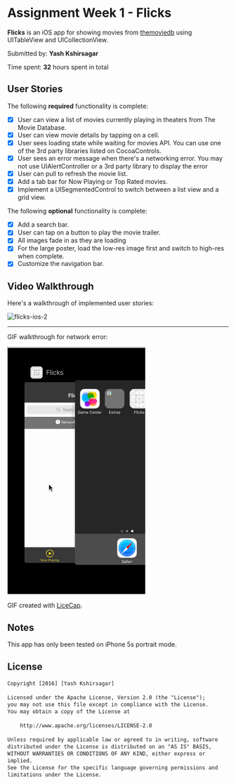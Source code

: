 # Assignment Week 1 - **Flicks**

**Flicks** is an iOS app for showing movies from [themoviedb](https://www.themoviedb.org/movie) using UITableView and UICollectionView.

Submitted by: **Yash Kshirsagar**

Time spent: **32** hours spent in total

## User Stories

The following **required** functionality is complete:

* [x] User can view a list of movies currently playing in theaters from The Movie Database.
* [x] User can view movie details by tapping on a cell.
* [x] User sees loading state while waiting for movies API. You can use one of the 3rd party libraries listed on CocoaControls.
* [x] User sees an error message when there's a networking error. You may not use UIAlertController or a 3rd party library to display the error
* [x] User can pull to refresh the movie list.
* [x] Add a tab bar for Now Playing or Top Rated movies.
* [x] Implement a UISegmentedControl to switch between a list view and a grid view.

The following **optional** functionality is complete:
* [x] Add a search bar.
* [x] User can tap on a button to play the movie trailer.
* [x] All images fade in as they are loading
* [x] For the large poster, load the low-res image first and switch to high-res when complete.
* [x] Customize the navigation bar.

## Video Walkthrough

Here's a walkthrough of implemented user stories:

![flicks-ios-2](https://github.com/yashksagar/Flicks/blob/master/flicks-ios-2.gif)

***

GIF walkthrough for network error:

![flicks-ios-error-1](https://github.com/yashksagar/Flicks/blob/master/flicks-ios-error-1.gif)


GIF created with [LiceCap](http://www.cockos.com/licecap/).

## Notes

This app has only been tested on iPhone 5s portrait mode.

## License

    Copyright [2016] [Yash Kshirsagar]

    Licensed under the Apache License, Version 2.0 (the "License");
    you may not use this file except in compliance with the License.
    You may obtain a copy of the License at

        http://www.apache.org/licenses/LICENSE-2.0

    Unless required by applicable law or agreed to in writing, software
    distributed under the License is distributed on an "AS IS" BASIS,
    WITHOUT WARRANTIES OR CONDITIONS OF ANY KIND, either express or implied.
    See the License for the specific language governing permissions and
    limitations under the License.
